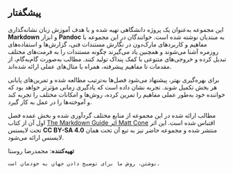 ## پیشگفتار

این مجموعه به‌عنوان یک پروژه دانشگاهی تهیه شده و با هدف آموزش زبان نشانه‌گذاری **Markdown** و ابزار **Pandoc** به مبتدیان نوشته شده است. خوانندگان در این مجموعه با مفاهیم و کاربردهای مارک‌دون در نگارش مستندات فنی، گزارش‌ها و استفاده‌های روزمره آشنا می‌شوند و همچنین یاد می‌گیرند چگونه مستندات را به فرمت‌های مختلف تبدیل کرده و خروجی‌های متنوعی با کمک پنداک تولید کنند. مطالب به‌صورت گام‌به‌گام، از مقدمات تا مفاهیم پیشرفته، همراه با مثال‌های عملی ارائه شده‌اند.

برای بهره‌گیری بهتر، پیشنهاد می‌شود فصل‌ها به‌ترتیب مطالعه شده و تمرین‌های پایانی هر بخش تکمیل شوند. تجربه نشان داده است که یادگیری زمانی مؤثرتر خواهد بود که خواننده خود به‌طور عملی مفاهیم را تمرین کرده، روش‌ها و امکانات مختلف را تجربه کند و آموخته‌ها را در عمل به کار گیرد.

مطالب ارائه شده در این مجموعه از منابع مختلف گردآوری شده و بخش عمده فصل اول آن از کتاب [The Markdown Guide اثر Matt Cone](https://www.markdownguide.org/) اقتباس شده است. این اثر تحت لایسنس **CC BY-SA 4.0** منتشر شده و مجموعه حاضر نیز به تبع آن تحت همان لایسنس ارائه می‌شود.

**تهیه‌کننده**: محمدرضا روستا

```admonish quote title="نقل قول"
نوشتن، روش ما برای توضیح دادن جهان به خودمان است.
```
